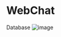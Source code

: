 # WebChat
Database
![image](https://github.com/user-attachments/assets/aed0e7f4-1d48-4d65-b284-6d96100b8fa8)

